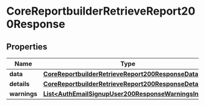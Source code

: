 

# CoreReportbuilderRetrieveReport200Response


## Properties

| Name | Type | Description | Notes |
|------------ | ------------- | ------------- | -------------|
|**data** | [**CoreReportbuilderRetrieveReport200ResponseData**](CoreReportbuilderRetrieveReport200ResponseData.md) |  |  |
|**details** | [**CoreReportbuilderRetrieveReport200ResponseDetails**](CoreReportbuilderRetrieveReport200ResponseDetails.md) |  |  |
|**warnings** | [**List&lt;AuthEmailSignupUser200ResponseWarningsInner&gt;**](AuthEmailSignupUser200ResponseWarningsInner.md) |  |  [optional] |



